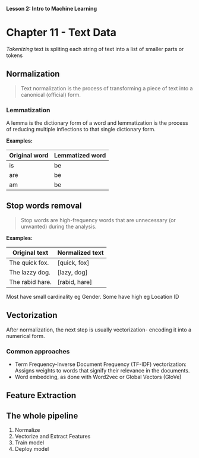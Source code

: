 **Lesson 2: Intro to Machine Learning**

# Chapter 11 - Text Data
*Tokenizing* text is spliting each string of text into a list of smaller parts or tokens
## Normalization

> Text normalization is the process of transforming a piece of text into a canonical (official) form.

### Lemmatization
A lemma is the dictionary form of a word and lemmatization is the process of reducing multiple inflections to that single dictionary form.


**Examples:** 

Original word |	Lemmatized word
---------|----------
is | be
are|	be
am	| be
## Stop words removal
>  Stop words are high-frequency words that are unnecessary (or unwanted) during the analysis. 

**Examples:** 

Original text|  Normalized text
---------|----------
The quick fox.	| [quick, fox]
The lazzy dog.	| [lazy, dog]
The rabid hare.| 	[rabid, hare]
Most have small cardinality eg Gender. Some have high eg Location ID

## Vectorization
After normalization, the next step is usually vectorization- encoding it into a numerical form.
### Common approaches
* Term Frequency-Inverse Document Frequency (TF-IDF) vectorization: Assigns weights to words that signify their relevance in the documents.
* Word embedding, as done with Word2vec or Global Vectors (GloVe)

## Feature Extraction

## The whole pipeline
1. Normalize
2. Vectorize and Extract Features
3. Train model
4. Deploy model